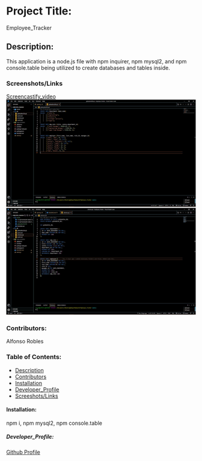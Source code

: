 # Project Title:
Employee_Tracker

## Description:
This application is a node.js file with npm inquirer, npm mysql2, and npm console.table being utilized to create databases and tables inside.

### Screenshots/Links
[Screencastify_video](https://watch.screencastify.com/v/yR9qhbuRV2OancAdOHB8)
![Screenshot1](Assets/globadineDB.JPG)
![Screenshot2](Assets/schemaFile.JPG)


### Contributors:
Alfonso Robles
### Table of Contents:
* [Description](#description)
* [Contributors](#contributors)
* [Installation](#installation)
* [Developer_Profile](#developer_profile)
* [Screeshots/Links](#screenshots/links)

#### Installation:
npm i, npm mysql2, npm console.table

##### Developer_Profile:
[Github Profile](https://github.com/fons3517)
